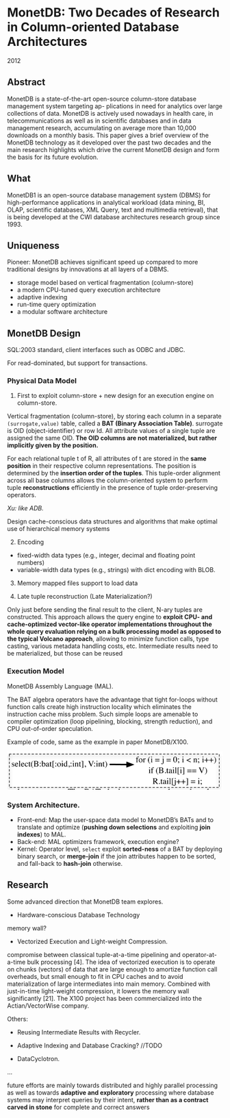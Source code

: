 # MonetDB: Two Decades of Research in Column-oriented Database Architectures

2012

## Abstract

MonetDB is a state-of-the-art open-source column-store database management system targeting ap- plications in need for analytics over large collections of data. MonetDB is actively used nowadays in health care, in telecommunications as well as in scientific databases and in data management research, accumulating on average more than 10,000 downloads on a monthly basis. This paper gives a brief overview of the MonetDB technology as it developed over the past two decades and the main research highlights which drive the current MonetDB design and form the basis for its future evolution.

## What 

MonetDB1 is an open-source database management system (DBMS) for high-performance applications in analytical workload (data mining, BI, OLAP, scientific databases, XML Query, text and multimedia retrieval), that is being developed at the CWI database architectures research group since 1993.

## Uniqueness

Pioneer: MonetDB achieves significant speed up compared to more traditional designs by innovations at all layers of a DBMS.

-  storage model based on vertical fragmentation (column-store)
- a modern CPU-tuned query execution architecture
- adaptive indexing
- run-time query optimization
- a modular software architecture

## MonetDB Design

SQL:2003 standard, client interfaces such as ODBC and JDBC.

For read-dominated, but support for transactions.

### Physical Data Model

1. First to exploit column-store + new design for an execution engine on column-store.

Vertical fragmentation (column-store), by storing each column in a separate `(surrogate,value)` table, called a **BAT (Binary Association Table)**. surrogate is OID (object-identifier) or row Id. All attribute values of a single tuple are assigned the same OID. **The OID columns are not materialized, but rather implicitly given by the position.**

For each relational tuple t of R, all attributes of t are stored in the **same position** in their respective column representations. The position is determined by the **insertion order of the tuples**. This tuple-order alignment across all base columns allows the column-oriented system to perform tuple **reconstructions** efficiently in the presence of tuple order-preserving operators.

*Xu: like ADB.*

Design cache-conscious data structures and algorithms that make optimal use of hierarchical memory systems

2. Encoding

- fixed-width data types (e.g., integer, decimal and floating point numbers)
- variable-width data types (e.g., strings) with dict encoding with BLOB.

3. Memory mapped files support to load data

4. Late tuple reconstruction (Late Materialization?)

Only just before sending the final result to the client, N-ary tuples are constructed. This approach allows the query engine to **exploit CPU- and cache-optimized vector-like operator implementations throughout the whole query evaluation relying on a bulk processing model as opposed to the typical Volcano approach**, allowing to minimize function calls, type casting, various metadata handling costs, etc. Intermediate results need to be materialized, but those can be reused 

### Execution Model

MonetDB Assembly Language (MAL). 

The BAT algebra operators have the advantage that tight for-loops without function calls create high instruction locality which eliminates the instruction cache miss problem. Such simple loops are amenable to compiler optimization (loop pipelining, blocking, strength reduction), and CPU out-of-order speculation.

Example of code, same as the example in paper MonetDB/X100.

![](images/MonetDB_Two_Decades_of_Research_in_Column-oriented_Database_Architectures/1.png)

### System Architecture. 

- Front-end: Map the user-space data model to MonetDB’s BATs and to translate and optimize (**pushing down selections** and exploiting **join indexes**) to MAL.
- Back-end: MAL optimizers framework, execution engine?
- Kernel: Operator level, `select` exploit **sorted-ness** of a BAT by deploying binary search, or **merge-join** if the join attributes happen to be sorted, and fall-back to **hash-join** otherwise.

## Research

Some advanced direction that MonetDB team explores.

- Hardware-conscious Database Technology

memory wall?

- Vectorized Execution and Light-weight Compression. 

compromise between classical tuple-at-a-time pipelining and operator-at-a-time bulk processing [4]. The idea of vectorized execution is to operate on chunks (vectors) of data that are large enough to amortize function call overheads, but small enough to fit in CPU caches and to avoid materialization of large intermediates into main memory. Combined with just-in-time light-weight compression, it lowers the memory wall significantly [21]. The X100 project has been commercialized into the Actian/VectorWise company.

Others:

- Reusing Intermediate Results with Recycler.

- Adaptive Indexing and Database Cracking? //TODO

- DataCyclotron. 

...

future efforts are mainly towards distributed and highly parallel processing as well as towards **adaptive and exploratory** processing where database systems may interpret queries by their intent, **rather than as a contract carved in stone** for complete and correct answers

